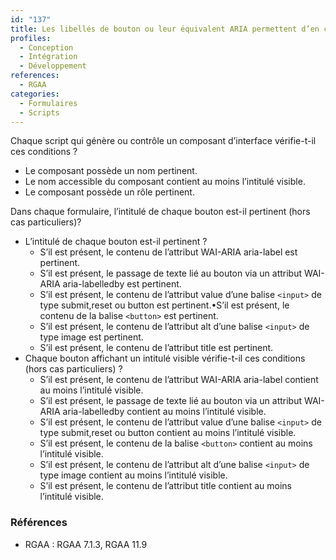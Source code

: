 ```yaml
---
id: "137"
title: Les libellés de bouton ou leur équivalent ARIA permettent d’en comprendre la fonction.
profiles:
  - Conception
  - Intégration
  - Développement
references:
  - RGAA
categories:
  - Formulaires
  - Scripts
---
```


Chaque script qui génère ou contrôle un composant d’interface vérifie-t-il ces conditions ?
* Le composant possède un nom pertinent.
* Le nom accessible du composant contient au moins l’intitulé visible.
* Le composant possède un rôle pertinent.

Dans chaque formulaire, l’intitulé de chaque bouton est-il pertinent (hors cas particuliers)?

* L’intitulé de chaque bouton est-il pertinent ?
  * S’il est présent, le contenu de l’attribut WAI-ARIA aria-label est pertinent.
  * S’il est présent, le passage de texte lié au bouton via un attribut WAI-ARIA aria-labelledby est pertinent.
  * S’il est présent, le contenu de l’attribut value d’une balise `<input>` de type submit,reset ou button est pertinent.•S’il est présent, le contenu de la balise `<button>` est pertinent.
  * S’il est présent, le contenu de l’attribut alt d’une balise `<input>` de type image est pertinent.
  * S’il est présent, le contenu de l’attribut title est pertinent.
* Chaque bouton affichant un intitulé visible vérifie-t-il ces conditions (hors cas particuliers) ?
  * S’il est présent, le contenu de l’attribut WAI-ARIA aria-label contient au moins l’intitulé visible.
  * S’il est présent, le passage de texte lié au bouton via un attribut WAI-ARIA aria-labelledby contient au moins l’intitulé visible.
  * S’il est présent, le contenu de l’attribut value d’une balise `<input>` de type submit,reset ou button contient au moins l’intitulé visible.
  * S’il est présent, le contenu de la balise `<button>` contient au moins l’intitulé visible.
  * S’il est présent, le contenu de l’attribut alt d’une balise `<input>` de type image contient au moins l’intitulé visible.
  * S’il est présent, le contenu de l’attribut title contient au moins l’intitulé visible.

### Références

*   RGAA : RGAA 7.1.3, RGAA 11.9
